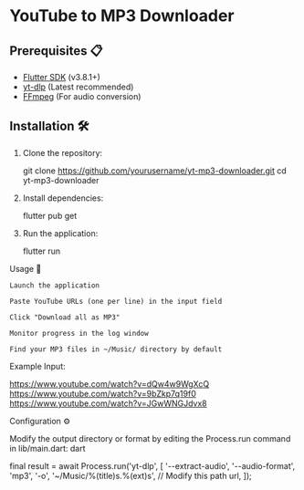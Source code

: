 # YouTube to MP3 Downloader

## Prerequisites 📋

- [Flutter SDK](https://flutter.dev/docs/get-started/install) (v3.8.1+)
- [yt-dlp](https://github.com/yt-dlp/yt-dlp#installation) (Latest recommended)
- [FFmpeg](https://ffmpeg.org/) (For audio conversion)

## Installation 🛠️

1. Clone the repository:

   git clone https://github.com/yourusername/yt-mp3-downloader.git
   cd yt-mp3-downloader

2. Install dependencies:
   
    flutter pub get

3. Run the application:

    flutter run

Usage 🎯

    Launch the application

    Paste YouTube URLs (one per line) in the input field

    Click "Download all as MP3"

    Monitor progress in the log window

    Find your MP3 files in ~/Music/ directory by default

Example Input:

https://www.youtube.com/watch?v=dQw4w9WgXcQ
https://www.youtube.com/watch?v=9bZkp7q19f0
https://www.youtube.com/watch?v=JGwWNGJdvx8

Configuration ⚙️

Modify the output directory or format by editing the Process.run command in lib/main.dart:
dart

final result = await Process.run('yt-dlp', [
  '--extract-audio',
  '--audio-format',
  'mp3',
  '-o',
  '~/Music/%(title)s.%(ext)s', // Modify this path
  url,
]);
